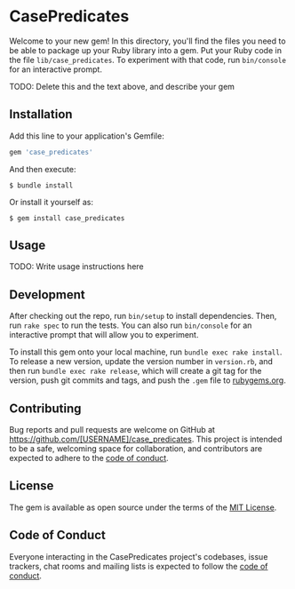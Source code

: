 # CasePredicates

Welcome to your new gem! In this directory, you'll find the files you need to be able to package up your Ruby library into a gem. Put your Ruby code in the file `lib/case_predicates`. To experiment with that code, run `bin/console` for an interactive prompt.

TODO: Delete this and the text above, and describe your gem

## Installation

Add this line to your application's Gemfile:

```ruby
gem 'case_predicates'
```

And then execute:

    $ bundle install

Or install it yourself as:

    $ gem install case_predicates

## Usage

TODO: Write usage instructions here

## Development

After checking out the repo, run `bin/setup` to install dependencies. Then, run `rake spec` to run the tests. You can also run `bin/console` for an interactive prompt that will allow you to experiment.

To install this gem onto your local machine, run `bundle exec rake install`. To release a new version, update the version number in `version.rb`, and then run `bundle exec rake release`, which will create a git tag for the version, push git commits and tags, and push the `.gem` file to [rubygems.org](https://rubygems.org).

## Contributing

Bug reports and pull requests are welcome on GitHub at https://github.com/[USERNAME]/case_predicates. This project is intended to be a safe, welcoming space for collaboration, and contributors are expected to adhere to the [code of conduct](https://github.com/[USERNAME]/case_predicates/blob/master/CODE_OF_CONDUCT.md).


## License

The gem is available as open source under the terms of the [MIT License](https://opensource.org/licenses/MIT).

## Code of Conduct

Everyone interacting in the CasePredicates project's codebases, issue trackers, chat rooms and mailing lists is expected to follow the [code of conduct](https://github.com/[USERNAME]/case_predicates/blob/master/CODE_OF_CONDUCT.md).
